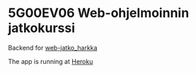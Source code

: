 # 5G00EV06 Web-ohjelmoinnin jatkokurssi

Backend for [web-jatko_harkka](https://github.com/CaOs433/web-jatko_harkka)

The app is running at [Heroku](https://crypto-web-projekti.herokuapp.com)
